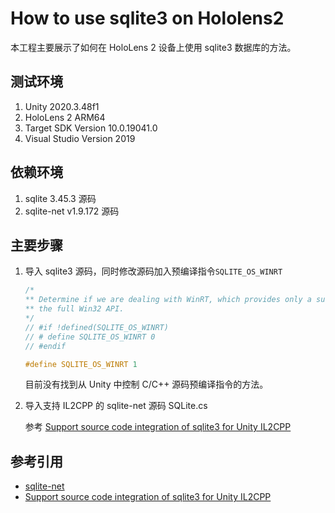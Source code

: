 # How to use sqlite3 on Hololens2

本工程主要展示了如何在 HoloLens 2 设备上使用 sqlite3 数据库的方法。

## 测试环境

1. Unity 2020.3.48f1
1. HoloLens 2 ARM64
1. Target SDK Version 10.0.19041.0
1. Visual Studio Version 2019

## 依赖环境

1. sqlite 3.45.3 源码
1. sqlite-net v1.9.172 源码

## 主要步骤

1. 导入 sqlite3 源码，同时修改源码加入预编译指令`SQLITE_OS_WINRT`

    ```c
    /*
    ** Determine if we are dealing with WinRT, which provides only a subset of
    ** the full Win32 API.
    */
    // #if !defined(SQLITE_OS_WINRT)
    // # define SQLITE_OS_WINRT 0
    // #endif

    #define SQLITE_OS_WINRT 1

    ```

    目前没有找到从 Unity 中控制 C/C++ 源码预编译指令的方法。

1. 导入支持 IL2CPP 的 sqlite-net 源码 SQLite.cs

    参考 [Support source code integration of sqlite3 for Unity IL2CPP](https://github.com/praeclarum/sqlite-net/pull/1104)

## 参考引用

* [sqlite-net](https://github.com/praeclarum/sqlite-net)
* [Support source code integration of sqlite3 for Unity IL2CPP](https://github.com/praeclarum/sqlite-net/pull/1104)
